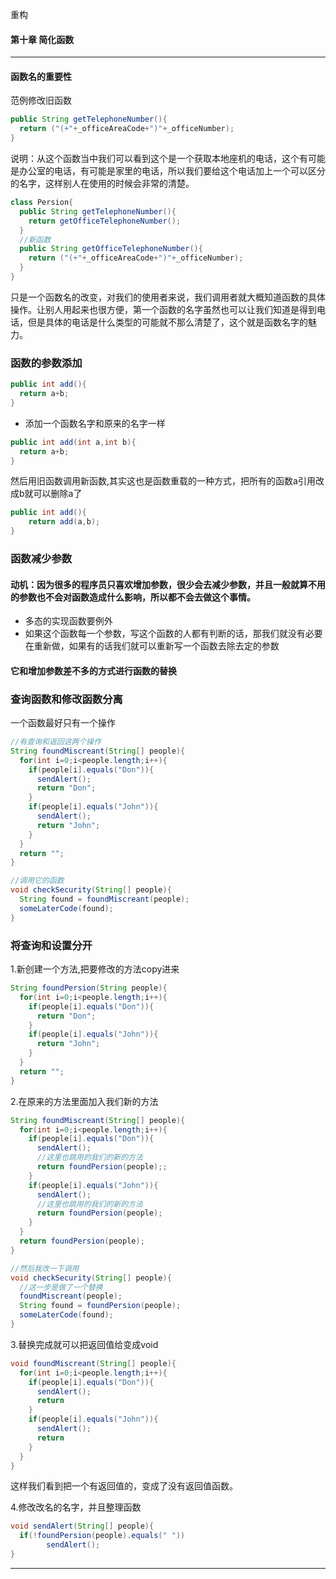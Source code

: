 重构

#### 第十章 简化函数

------

#### 函数名的重要性

范例修改旧函数

```java
public String getTelephoneNumber(){
  return ("(+"+_officeAreaCode+")"+_officeNumber);
}
```

说明：从这个函数当中我们可以看到这个是一个获取本地座机的电话，这个有可能是办公室的电话，有可能是家里的电话，所以我们要给这个电话加上一个可以区分的名字，这样别人在使用的时候会非常的清楚。

```java
class Persion{
  public String getTelephoneNumber(){
    return getOfficeTelephoneNumber();
  }
  //新函数
  public String getOfficeTelephoneNumber(){
    return ("(+"+_officeAreaCode+")"+_officeNumber);
  }
}
```

只是一个函数名的改变，对我们的使用者来说，我们调用者就大概知道函数的具体操作。让别人用起来也很方便，第一个函数的名字虽然也可以让我们知道是得到电话，但是具体的电话是什么类型的可能就不那么清楚了，这个就是函数名字的魅力。

### 函数的参数添加

```java
public int add(){
  return a+b;
}
```

- 添加一个函数名字和原来的名字一样

```java
public int add(int a,int b){
  return a+b;
}
```

然后用旧函数调用新函数,其实这也是函数重载的一种方式，把所有的函数a引用改成b就可以删除a了

```java
public int add(){
	return add(a,b);
}
```

### 函数减少参数

#### 动机：因为很多的程序员只喜欢增加参数，很少会去减少参数，并且一般就算不用的参数也不会对函数造成什么影响，所以都不会去做这个事情。

- 多态的实现函数要例外
- 如果这个函数每一个参数，写这个函数的人都有判断的话，那我们就没有必要在重新做，如果有的话我们就可以重新写一个函数去除去定的参数

#### 它和增加参数差不多的方式进行函数的替换

### 查询函数和修改函数分离

一个函数最好只有一个操作

```java
//有查询和返回这两个操作
String foundMiscreant(String[] people){
  for(int i=0;i<people.length;i++){
    if(people[i].equals("Don")){
      sendAlert();
      return "Don";
    }
    if(people[i].equals("John")){
      sendAlert();
      return "John";
    }
  }
  return "";
}

//调用它的函数
void checkSecurity(String[] people){
  String found = foundMiscreant(people);
  someLaterCode(found);
}
```

### 将查询和设置分开

1.新创建一个方法,把要修改的方法copy进来

```java
String foundPersion(String people){
  for(int i=0;i<people.length;i++){
    if(people[i].equals("Don")){
      return "Don";
    }
    if(people[i].equals("John")){
      return "John";
    }
  }
  return "";
}
```

2.在原来的方法里面加入我们新的方法

```java
String foundMiscreant(String[] people){
  for(int i=0;i<people.length;i++){
    if(people[i].equals("Don")){
      sendAlert();
      //这里也跳用的我们的新的方法
      return foundPersion(people);;
    }
    if(people[i].equals("John")){
      sendAlert();
      //这里也跳用的我们的新的方法
      return foundPersion(people);
    }
  }
  return foundPersion(people);
}

//然后我改一下调用
void checkSecurity(String[] people){
  //这一步是做了一个替换
  foundMiscreant(people);
  String found = foundPersion(people);
  someLaterCode(found);
}
```

3.替换完成就可以把返回值给变成void

```java
void foundMiscreant(String[] people){
  for(int i=0;i<people.length;i++){
    if(people[i].equals("Don")){
      sendAlert();
      return
    }
    if(people[i].equals("John")){
      sendAlert();
      return
    }
  }
}

```

这样我们看到把一个有返回值的，变成了没有返回值函数。

4.修改改名的名字，并且整理函数

```java
void sendAlert(String[] people){
  if(!foundPersion(people).equals(" "))
    	sendAlert();
}
```

------

